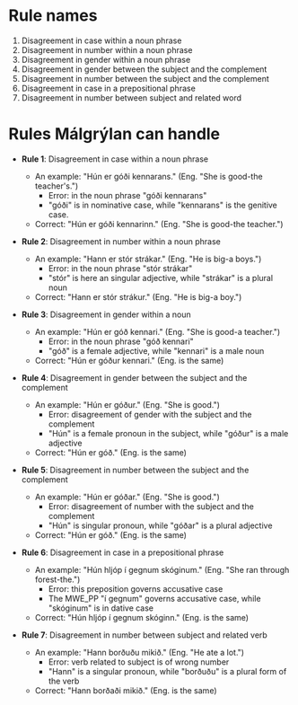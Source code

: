 # Rule names

1. Disagreement in case within a noun phrase
2. Disagreement in number within a noun phrase
3. Disagreement in gender within a noun phrase
4. Disagreement in gender between the subject and the complement
5. Disagreement in number between the subject and the complement
6. Disagreement in case in a prepositional phrase
7. Disagreement in number between subject and related word

# Rules Málgrýlan can handle

+ **Rule 1**: Disagreement in case within a noun phrase
	+ An example: "Hún er góði kennarans." (Eng. "She is good-the teacher's.")
		+ Error: in the noun phrase "góði kennarans"
		+ "góði" is in nominative case, while "kennarans" is the genitive case.
	+ Correct: "Hún er góði kennarinn." (Eng. "She is good-the teacher.")

+ **Rule 2**: Disagreement in number within a noun phrase
	+ An example: "Hann er stór strákar." (Eng. "He is big-a boys.")
		+ Error: in the noun phrase "stór strákar"
		+ "stór" is here an singular adjective, while "strákar" is a plural noun
	+ Correct: "Hann er stór strákur." (Eng. "He is big-a boy.")

+ **Rule 3**: Disagreement in gender within a noun 
	+ An example: "Hún er góð kennari." (Eng. "She is good-a teacher.")
		+ Error: in the noun phrase "góð kennari"
		+ "góð" is a female adjective, while "kennari" is a male noun
	+ Correct: "Hún er góður kennari." (Eng. is the same)

+ **Rule 4**: Disagreement in gender between the subject and the complement
	+ An example: "Hún er góður." (Eng. "She is good.")
		+ Error: disagreement of gender with the subject and the complement
		+ "Hún" is a female pronoun in the subject, while "góður" is a male adjective
	+ Correct: "Hún er góð." (Eng. is the same)

+ **Rule 5**: Disagreement in number between the subject and the complement
	+ An example: "Hún er góðar." (Eng. "She is good.")
		+ Error: disagreement of number with the subject and the complement
		+ "Hún" is singular pronoun, while "góðar" is a plural adjective
	+ Correct: "Hún er góð." (Eng. is the same)

+ **Rule 6**: Disagreement in case in a prepositional phrase
	+ An example: "Hún hljóp í gegnum skóginum." (Eng. "She ran through forest-the.")
		+ Error: this preposition governs accusative case
		+ The MWE_PP "í gegnum" governs accusative case, while "skóginum" is in dative case
	+ Correct: "Hún hljóp í gegnum skóginn." (Eng. is the same)

+ **Rule 7**: Disagreement in number between subject and related verb
	+ An example: "Hann borðuðu mikið." (Eng. "He ate a lot.")
		+ Error: verb related to subject is of wrong number
		+ "Hann" is a singular pronoun, while "borðuðu" is a plural form of the verb
	+ Correct: "Hann borðaði mikið." (Eng. is the same)